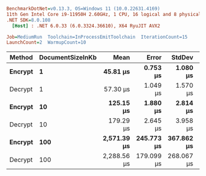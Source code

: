 ``` ini

BenchmarkDotNet=v0.13.3, OS=Windows 11 (10.0.22631.4169)
11th Gen Intel Core i9-11950H 2.60GHz, 1 CPU, 16 logical and 8 physical cores
.NET SDK=8.0.108
  [Host] : .NET 6.0.33 (6.0.3324.36610), X64 RyuJIT AVX2

Job=MediumRun  Toolchain=InProcessEmitToolchain  IterationCount=15  
LaunchCount=2  WarmupCount=10  

```
|  Method | DocumentSizeInKb |        Mean |      Error |     StdDev |     Gen0 |     Gen1 |     Gen2 |  Allocated |
|-------- |----------------- |------------:|-----------:|-----------:|---------:|---------:|---------:|-----------:|
| **Encrypt** |                **1** |    **45.81 μs** |   **0.753 μs** |   **1.080 μs** |   **4.8218** |   **1.2207** |        **-** |   **59.13 KB** |
| Decrypt |                1 |    57.30 μs |   1.049 μs |   1.570 μs |   5.3101 |   1.3428 |        - |   65.08 KB |
| **Encrypt** |               **10** |   **125.15 μs** |   **1.880 μs** |   **2.814 μs** |  **20.9961** |   **3.6621** |        **-** |  **258.85 KB** |
| Decrypt |               10 |   179.29 μs |   2.645 μs |   3.958 μs |  24.4141 |   5.1270 |        - |  301.63 KB |
| **Encrypt** |              **100** | **2,571.39 μs** | **245.773 μs** | **367.862 μs** | **201.1719** | **130.8594** | **125.0000** | **2462.75 KB** |
| Decrypt |              100 | 2,288.56 μs | 179.099 μs | 268.067 μs | 181.6406 | 119.1406 |  97.6563 |  2390.2 KB |
